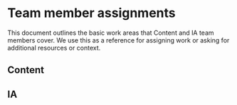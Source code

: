# Team member assignments

This document outlines the basic work areas that Content and IA team members cover. We use this as a reference for assigning work or asking for additional resources or context.

## Content


## IA
